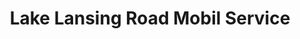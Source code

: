 ---
title: "Lake Lansing Road Mobil Service"
url: /lansing/lake-lansing-road-mobil-service/
shop: car repair
---